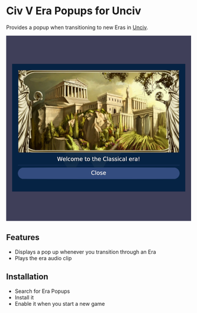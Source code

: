 # Civ V Era Popups for Unciv

Provides a popup when transitioning to new Eras in [Unciv](https://github.com/yairm210/Unciv).

![Screenshot of the Classical Era Popup](preview.png)

## Features

- Displays a pop up whenever you transition through an Era
- Plays the era audio clip

## Installation

- Search for Era Popups
- Install it
- Enable it when you start a new game
